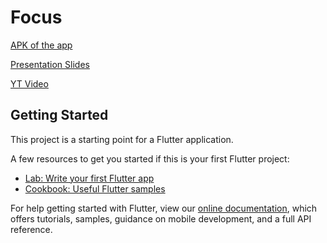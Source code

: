 # Focus

[APK of the app](https://drive.google.com/drive/folders/1HVAeY4HCa5k1laNXL_VGUDHcLmr71Dz9?usp=sharing)

[Presentation Slides](https://docs.google.com/presentation/d/1z6ixBvhQA58TYnC4RW2qBThF6jay871MdAZr-9tjxaE/edit?usp=sharing)

[YT Video](https://youtu.be/7Eg4SMjMeWc)

## Getting Started

This project is a starting point for a Flutter application.

A few resources to get you started if this is your first Flutter project:

- [Lab: Write your first Flutter app](https://flutter.dev/docs/get-started/codelab)
- [Cookbook: Useful Flutter samples](https://flutter.dev/docs/cookbook)

For help getting started with Flutter, view our
[online documentation](https://flutter.dev/docs), which offers tutorials,
samples, guidance on mobile development, and a full API reference.
